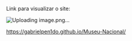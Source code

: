 
Link para visualizar o site:

![Uploading image.png…]()


https://gabrielpen1do.github.io/Museu-Nacional/
